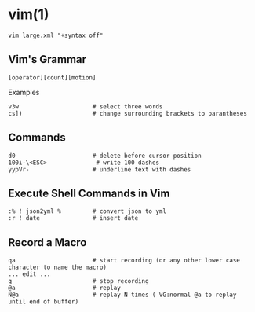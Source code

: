 
# vim(1)

    vim large.xml "+syntax off"

## Vim's Grammar

    [operator][count][motion]

Examples

    v3w                     # select three words
    cs])                    # change surrounding brackets to parantheses

## Commands

    d0                      # delete before cursor position
    100i-\<ESC>              # write 100 dashes
    yypVr-                  # underline text with dashes

## Execute Shell Commands in Vim

    :% ! json2yml %         # convert json to yml
    :r ! date               # insert date

## Record a Macro

    qa                      # start recording (or any other lower case character to name the macro)
    ... edit ...
    q                       # stop recording
    @a                      # replay
    N@a                     # replay N times ( VG:normal @a to replay until end of buffer)
